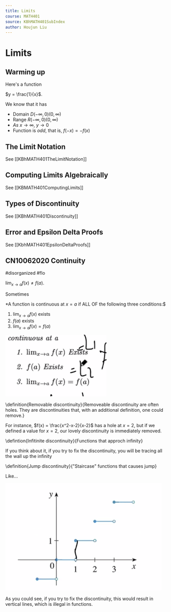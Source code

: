 ```yaml
---
title: Limits
course: MATH401
source: KBhMATH401SubIndex
author: Houjun Liu
---
```


# Limits
## Warming up
Here's a function

$y = \frac{1}{x}$. 

We know that it has

* Domain $D (-\infty, 0)(0, \infty)$
* Range $R (-\infty, 0)(0, \infty)$
* $As\ x\to\infty,\ y\to0$
* Function is *odd*, that is, $f(-x) = -f(x)$

## The Limit Notation
See [[KBhMATH401TheLimitNotation]]

## Computing Limits Algebraically
See [[KBMATH401ComputingLimits]]

## Types of Discontinuity
See [[KBhMATH401Discontinuity]]

## Error and Epsilon Delta Proofs
See [[KbhMATH401EpsilonDeltaProofs]]

## CN10062020 Continuity
#disorganized #flo 

$\lim_{x \to a} f(x) \neq f(a)$.

Sometimes 

*A function is continuous at $x=a$ if ALL OF the following three conditions:$

1. $\lim_{x\to a} f(x)$ exists
2. $f(a)$ exists
3. $\lim_{x\to a} f(x) = f(a)$

![threestepslimit.png](threestepslimit.png)

\definition{Removable discontinuity}{Removeable discontinuity are often holes. They are discontinuities that, with an additional definition, one could remove.}

For instance, $f(x) = \frac{x^2-x-2}{x-2}$ has a hole at $x=2$, but if we defined a value for $x=2$, our lovely discontinuity is immediately removed.

\defintion{Infitinite discontinuity}{Functions that approch infinity}

If you think about it, if you try to fix the discontinuity, you will be tracing all the wall up the infinity

\definition{Jump discontinuity}{"Staircase" functions that causes jump}

Like...

![jumpdisc.png](jumpdisc.png)

As you could see, if you try to fix the discontinuity, this would result in vertical lines, which is illegal in functions.

